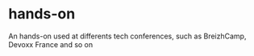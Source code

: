 # hands-on
An hands-on used at differents tech conferences, such as BreizhCamp, Devoxx France and so on
